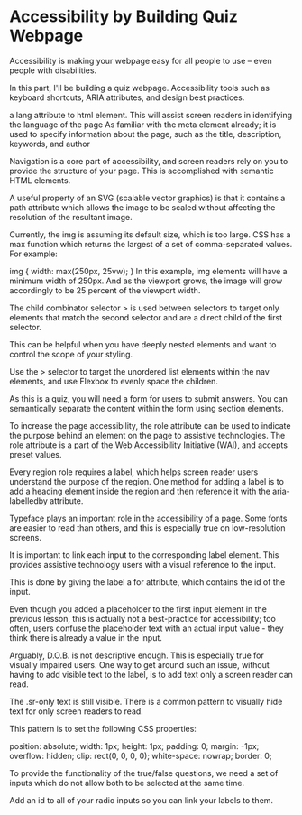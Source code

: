 # Accessibility by Building Quiz Webpage

Accessibility is making your webpage easy for all people to use – even people with disabilities.

In this part, I'll be building a quiz webpage. Accessibility tools such as keyboard shortcuts, ARIA attributes, and design best practices.

a lang attribute to html element. This will assist screen readers in identifying the language of the page
As familiar with the meta element already; it is used to specify information about the page, such as the title, description, keywords, and author

Navigation is a core part of accessibility, and screen readers rely on you to provide the structure of your page. This is accomplished with semantic HTML elements.

A useful property of an SVG (scalable vector graphics) is that it contains a path attribute which allows the image to be scaled without affecting the resolution of the resultant image.

Currently, the img is assuming its default size, which is too large. CSS has a max function which returns the largest of a set of comma-separated values. For example:

img {
  width: max(250px, 25vw);
}
In this example, img elements will have a minimum width of 250px. And as the viewport grows, the image will grow accordingly to be 25 percent of the viewport width.

The child combinator selector > is used between selectors to target only elements that match the second selector and are a direct child of the first selector.

This can be helpful when you have deeply nested elements and want to control the scope of your styling.

Use the > selector to target the unordered list elements within the nav elements, and use Flexbox to evenly space the children.

As this is a quiz, you will need a form for users to submit answers. You can semantically separate the content within the form using section elements.

To increase the page accessibility, the role attribute can be used to indicate the purpose behind an element on the page to assistive technologies. The role attribute is a part of the Web Accessibility Initiative (WAI), and accepts preset values.

Every region role requires a label, which helps screen reader users understand the purpose of the region. One method for adding a label is to add a heading element inside the region and then reference it with the aria-labelledby attribute.

Typeface plays an important role in the accessibility of a page. Some fonts are easier to read than others, and this is especially true on low-resolution screens.

It is important to link each input to the corresponding label element. This provides assistive technology users with a visual reference to the input.

This is done by giving the label a for attribute, which contains the id of the input.

Even though you added a placeholder to the first input element in the previous lesson, this is actually not a best-practice for accessibility; too often, users confuse the placeholder text with an actual input value - they think there is already a value in the input.

Arguably, D.O.B. is not descriptive enough. This is especially true for visually impaired users. One way to get around such an issue, without having to add visible text to the label, is to add text only a screen reader can read.


The .sr-only text is still visible. There is a common pattern to visually hide text for only screen readers to read.

This pattern is to set the following CSS properties:

position: absolute;
width: 1px;
height: 1px;
padding: 0;
margin: -1px;
overflow: hidden;
clip: rect(0, 0, 0, 0);
white-space: nowrap;
border: 0;

To provide the functionality of the true/false questions, we need a set of inputs which do not allow both to be selected at the same time.

Add an id to all of your radio inputs so you can link your labels to them.